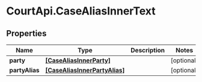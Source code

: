 # CourtApi.CaseAliasInnerText

## Properties
Name | Type | Description | Notes
------------ | ------------- | ------------- | -------------
**party** | [**[CaseAliasInnerParty]**](CaseAliasInnerParty.md) |  | [optional] 
**partyAlias** | [**[CaseAliasInnerPartyAlias]**](CaseAliasInnerPartyAlias.md) |  | [optional] 


